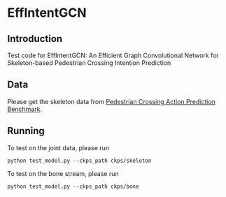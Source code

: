 # EffIntentGCN

## Introduction
Test code for EffIntentGCN: An Efficient Graph Convolutional Network for Skeleton-based Pedestrian Crossing Intention Prediction

## Data
Please get the skeleton data from [Pedestrian Crossing Action Prediction Benchmark](https://github.com/ykotseruba/PedestrianActionBenchmark).

## Running

To test on the joint data, please run

```
python test_model.py --ckps_path ckps/skeleton
```

To test on the bone stream, please run

```
python test_model.py --ckps_path ckps/bone
```